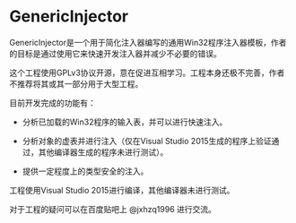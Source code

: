  GenericInjector
=============================
GenericInjector是一个用于简化注入器编写的通用Win32程序注入器模板，作者的目标是通过使用它来快速开发注入器并减少不必要的错误。

这个工程使用GPLv3协议开源，意在促进互相学习。工程本身还极不完善，作者不推荐将其或其一部分用于大型工程。

目前开发完成的功能有：

* 分析已加载的Win32程序的输入表，并可以进行快速注入。

* 分析对象的虚表并进行注入（仅在Visual Studio 2015生成的程序上验证通过，其他编译器生成的程序未进行测试）。

* 提供一定程度上的类型安全的注入。

工程使用Visual Studio 2015进行编译，其他编译器未进行测试。

对于工程的疑问可以在百度贴吧上 @jxhzq1996 进行交流。